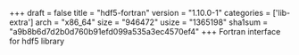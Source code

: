 +++
draft = false
title = "hdf5-fortran"
version = "1.10.0-1"
categories = ['lib-extra']
arch = "x86_64"
size = "946472"
usize = "1365198"
sha1sum = "a9b8b6d7d2b0d760b91efd099a535a3ec4570ef4"
+++
Fortran interface for hdf5 library
